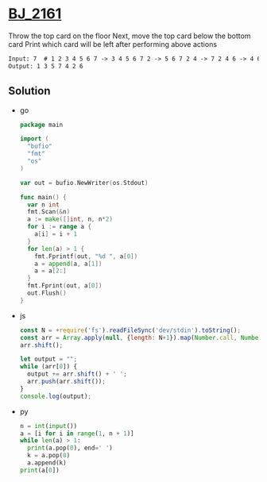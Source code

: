 # [BJ_2161](https://acmicpc.net/problem/2161)

Throw the top card on the floor
Next, move the top card below the bottom card
Print which card will be left after performing above actions


```txt
Input: 7  # 1 2 3 4 5 6 7 -> 3 4 5 6 7 2 -> 5 6 7 2 4 -> 7 2 4 6 -> 4 6 2 -> 2 6 -> 6
Output: 1 3 5 7 4 2 6
```

## Solution

* go

  ```go
  package main

  import (
    "bufio"
    "fmt"
    "os"
  )

  var out = bufio.NewWriter(os.Stdout)

  func main() {
    var n int
    fmt.Scan(&n)
    a := make([]int, n, n*2)
    for i := range a {
      a[i] = i + 1
    }
    for len(a) > 1 {
      fmt.Fprintf(out, "%d ", a[0])
      a = append(a, a[1])
      a = a[2:]
    }
    fmt.Fprint(out, a[0])
    out.Flush()
  }
  ```

* js

  ```js
  const N = +require('fs').readFileSync('dev/stdin').toString();
  const arr = Array.apply(null, {length: N+1}).map(Number.call, Number);
  arr.shift();

  let output = "";
  while (arr[0]) {
    output += arr.shift() + ' ';
    arr.push(arr.shift());
  }
  console.log(output);
  ```

* py

  ```py
  n = int(input())
  a = [i for i in range(1, n + 1)]
  while len(a) > 1:
    print(a.pop(0), end=' ')
    k = a.pop(0)
    a.append(k)
  print(a[0])
  ```
